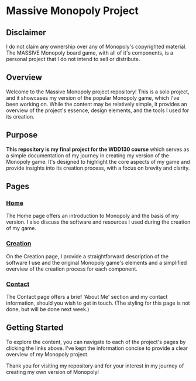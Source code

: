 # Massive Monopoly Project

## Disclaimer
I do not claim any ownership over any of Monopoly's copyrighted material. The MASSIVE Monopoly board game, with all of it's components, is a personal project that I do not intend to sell or distribute. 

## Overview

Welcome to the Massive Monopoly project repository! This is a solo project, and it showcases my version of the popular Monopoly game, which I've been working on. While the content may be relatively simple, it provides an overview of the project's essence, design elements, and the tools I used for its creation.

## Purpose

**This repository is my final project for the WDD130 course** which serves as a simple documentation of my journey in creating my version of the Monopoly game. It's designed to highlight the core aspects of my game and provide insights into its creation process, with a focus on brevity and clarity.

## Pages

### [Home](https://kadench.github.io/myboardgame/index.html)

The Home page offers an introduction to Monopoly and the basis of my version. I also discuss the software and resources I used during the creation of my game.

### [Creation](https://kadench.github.io/myboardgame/creation.html)

On the Creation page, I provide a straightforward description of the software I use and the original Monopoly game's elements and a simplified overview of the creation process for each component.

### [Contact](https://kadench.github.io/myboardgame/contactme.html)

The Contact page offers a brief 'About Me' section and my contact information, should you wish to get in touch. (The styling for this page is not done, but will be done next week.)

## Getting Started

To explore the content, you can navigate to each of the project's pages by clicking the links above. I've kept the information concise to provide a clear overview of my Monopoly project.


Thank you for visiting my repository and for your interest in my journey of creating my own version of Monopoly!
